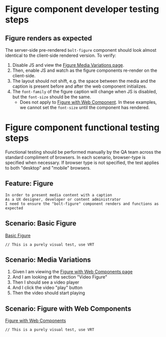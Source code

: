 # Figure component developer testing steps

## Figure renders as expected

The server-side pre-rendered `bolt-figure` component should look almost identical to the client-side rendered version. To verify:

1. Disable JS and view the [Figure Media Variations page](https://master.boltdesignsystem.com/pattern-lab/patterns/02-components-figure-10-figure-media-variations/02-components-figure-10-figure-media-variations.html).
1. Then, enable JS and watch as the figure components re-render on the client-side.
1. The layout should not shift, e.g. the space between the media and the caption is present before and after the web component initializes.
1. The `font-family` of the figure caption will change when JS is disabled, but the `font-size` should be the same.
   - Does not apply to [Figure with Web Component](https://master.boltdesignsystem.com/pattern-lab/patterns/02-components-figure-15-figure-with-web-component/02-components-figure-15-figure-with-web-component.html). In these examples, we cannot set the `font-size` until the component has rendered.

# Figure component functional testing steps

Functional testing should be performed manually by the QA team across the standard compliment of browsers. In each scenario, browser-type is specified when necessary. If browser type is not specified, the test applies to both "desktop" and "mobile" browsers.

## Feature: Figure

    In order to present media content with a caption
    As a UX designer, developer or content administrator
    I need to ensure the "bolt-figure" component renders and functions as expected

## Scenario: Basic Figure

[Basic Figure](https://master.boltdesignsystem.com/pattern-lab/patterns/02-components-figure-05-figure/02-components-figure-05-figure.html)

`// This is a purely visual test, use VRT`

## Scenario: Media Variations

1. Given I am viewing the [Figure with Web Components page](https://master.boltdesignsystem.com/pattern-lab/patterns/02-components-figure-15-figure-with-web-component/02-components-figure-15-figure-with-web-component.html)
1. And I am looking at the section "Video Figure"
1. Then I should see a video player
1. And I click the video "play" button
1. Then the video should start playing

## Scenario: Figure with Web Components

[Figure with Web Components](https://master.boltdesignsystem.com/pattern-lab/patterns/02-components-figure-15-figure-with-web-component/02-components-figure-15-figure-with-web-component.html)

`// This is a purely visual test, use VRT`
